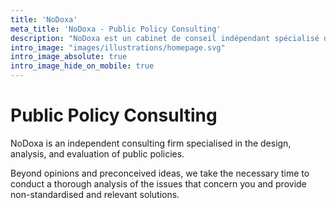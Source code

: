 ```yaml
---
title: 'NoDoxa'
meta_title: 'NoDoxa - Public Policy Consulting'
description: "NoDoxa est un cabinet de conseil indépendant spécialisé dans la conception, l’analyse et l’évaluation de politiques publiques. "
intro_image: "images/illustrations/homepage.svg"
intro_image_absolute: true
intro_image_hide_on_mobile: true
---
```


# Public Policy Consulting

NoDoxa is an independent consulting firm specialised in the design, analysis, and evaluation of public policies.

Beyond opinions and preconceived ideas, we take the necessary time to conduct a thorough analysis of the issues that concern you and provide non-standardised and relevant solutions.
